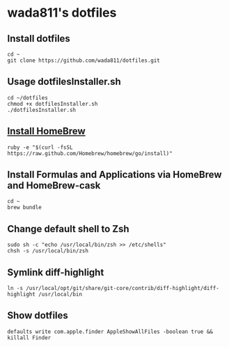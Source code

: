 # wada811's dotfiles

## Install dotfiles
    cd ~
    git clone https://github.com/wada811/dotfiles.git

## Usage dotfilesInstaller.sh

    cd ~/dotfiles
    chmod +x dotfilesInstaller.sh
    ./dotfilesInstaller.sh

## [Install HomeBrew](http://brew.sh/#install)

    ruby -e "$(curl -fsSL https://raw.github.com/Homebrew/homebrew/go/install)"

## Install Formulas and Applications via HomeBrew and HomeBrew-cask

    cd ~
    brew bundle

##  Change default shell to Zsh

    sudo sh -c "echo /usr/local/bin/zsh >> /etc/shells"
    chsh -s /usr/local/bin/zsh

## Symlink diff-highlight

    ln -s /usr/local/opt/git/share/git-core/contrib/diff-highlight/diff-highlight /usr/local/bin

## Show dotfiles

    defaults write com.apple.finder AppleShowAllFiles -boolean true && killall Finder
